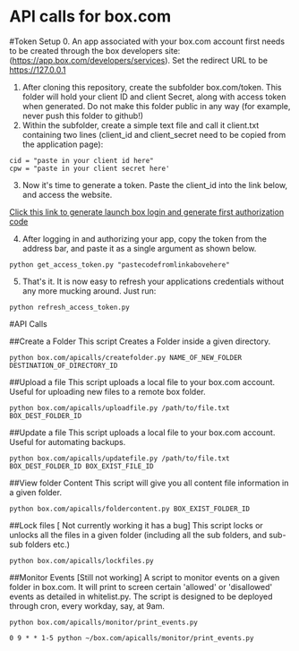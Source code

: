API calls for box.com
=======

#Token Setup
0. An app associated with your box.com account first needs to be created through the box developers site: (https://app.box.com/developers/services). Set the redirect URL to be https://127.0.0.1
1. After cloning this repository, create the subfolder box.com/token. This folder will hold your client ID and client Secret, along with access token when generated. Do not make this folder public in any way (for example, never push this folder to github!)
2. Within the subfolder, create a simple text file and call it client.txt containing two lines (client_id and client_secret need to be copied from the application page):
```
cid = "paste in your client id here"
cpw = "paste in your client secret here'
```
3. Now it's time to generate a token. Paste the client_id into the link below, and access the website.
 
[Click this link to generate launch box login and generate first authorization code](https://app.box.com/api/oauth2/authorize?response_type=code&client_id=PASTE_CLIENT_ID_HERE&state=security_token%random_string_987654321 "Box.com login")
 
4. After logging in and authorizing your app, copy the token from the address bar, and paste it as a single argument as shown below.
```
python get_access_token.py "pastecodefromlinkabovehere"
```
5. That's it. It is now easy to refresh your applications credentials without any more mucking around. Just run:
```
python refresh_access_token.py
```

#API Calls

##Create a Folder
This script Creates a Folder inside a given directory.
```
python box.com/apicalls/createfolder.py NAME_OF_NEW_FOLDER DESTINATION_OF_DIRECTORY_ID 
```

##Upload a file
This script uploads a local file to your box.com account. Useful for uploading new files to a remote box folder.
```
python box.com/apicalls/uploadfile.py /path/to/file.txt BOX_DEST_FOLDER_ID 
```

##Update a file
This script uploads a local file to your box.com account. Useful for automating backups.
```
python box.com/apicalls/updatefile.py /path/to/file.txt BOX_DEST_FOLDER_ID BOX_EXIST_FILE_ID 
```
##View folder Content
This script will give you all content file information in a given folder.
```
python box.com/apicalls/foldercontent.py BOX_EXIST_FOLDER_ID
```
##Lock files [ Not currently working it has a bug]
This script locks or unlocks all the files in a given folder (including all the sub folders, and sub-sub folders etc.)
```
python box.com/apicalls/lockfiles.py
```
##Monitor Events [Still not working]
A script to monitor events on a given folder in box.com. It will print to screen certain 'allowed' or 'disallowed' events as detailed in whitelist.py. The script is designed to be deployed through cron, every workday, say, at 9am.
```
python box.com/apicalls/monitor/print_events.py
```
```
0 9 * * 1-5	python ~/box.com/apicalls/monitor/print_events.py
```